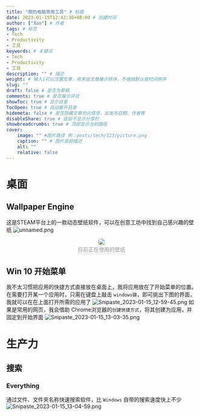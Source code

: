 ```yaml
---
title: "我的电脑常用工具" # 标题
date: 2023-01-15T12:42:38+08:00 # 创建时间
author: ["Xan"] # 作者
tags: # 标签
- Tech 
- Productivity 
- 工具
keywords: # 关键词
- Tech 
- Productivity 
- 工具
description: "" # 描述
weight: # 输入1可以顶置文章，用来给文章展示排序，不填就默认按时间排序
slug: ""
draft: false # 是否为草稿
comments: true # 是否展示评论
showToc: true # 显示目录
TocOpen: true # 自动展开目录
hidemeta: false # 是否隐藏文章的元信息，如发布日期、作者等
disableShare: true # 底部不显示分享栏
showbreadcrumbs: true # 顶部显示当前路径
cover:
    image: "" #图片路径 例：posts/tech/123/picture.png
    caption: "" # 图片底部描述
    alt: ""
    relative: false
---
```


# 桌面
## Wallpaper Engine 
这是STEAM平台上的一款动态壁纸软件，可以在创意工坊中找到自己感兴趣的壁纸
![unnamed.png](https://bu.dusays.com/2023/01/15/63c38603de093.png)

<center> 
	<img style="border-radius: 0.3125em; box-shadow: 0 2px 4px 0 rgba(34,36,38,.12),0 2px 10px 0 rgba(34,36,38,.08);" src="https://bu.dusays.com/2023/01/15/63c3863682391.png">
	<br>
	<div style="color:orange; border-bottom: 1px solid #d9d9d9; 
	display: inline-block; 
	color: #999; 
	padding: 2px;">目前正在使用的壁纸</div> 
 </center>


## Win 10 开始菜单
我不太习惯把应用的快捷方式直接放在桌面上，我将应用放在了开始菜单的位置。  
在需要打开某一个应用时，只需在键盘上敲击 `windows键`，即可挑出下图的界面，我就可以在在上面打开所需的应用了
![Snipaste_2023-01-15_12-59-45.png](https://bu.dusays.com/2023/01/15/63c3884a1e5b0.png)
如果是常用的网页，我会借助 Chrome浏览器的`创建快捷方式`，将其创建为应用，并固定到开始界面
![Snipaste_2023-01-15_13-03-35.png](https://bu.dusays.com/2023/01/15/63c3895150e18.png)
# 生产力
## 搜索
### Everything
通过文件、文件夹名称快速搜索软件，比 `Windows` 自带的搜索速度快上不少
![Snipaste_2023-01-15_13-04-59.png](https://bu.dusays.com/2023/01/15/63c3898a92a8a.png)
